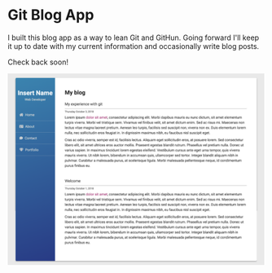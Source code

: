 # Git Blog App

I built this blog app as a way to lean Git and GitHun. Going forward I'll keep it up to date with my current information and occasionally write blog posts.


Check back soon!



<img src="screenshot.png" alt="Blog Screenshot">
